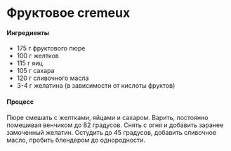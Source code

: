 # Фруктовое cremeux

#### Ингредиенты

* 175 г фруктового пюре
* 100 г желтков
* 115 г яиц
* 105 г сахара
* 120 г сливочного масла
* 3-4 г желатина (в зависимости от кислоты фруктов)

#### Процесс

Пюре смешать с желтками, яйцами и сахаром. Варить, постоянно помешивая венчиком до 82 градусов. Снять с огня и добавить заранее замоченный желатин. Остудить до 45 градусов, добавить сливочное масло, пробить блендером до однородности.
